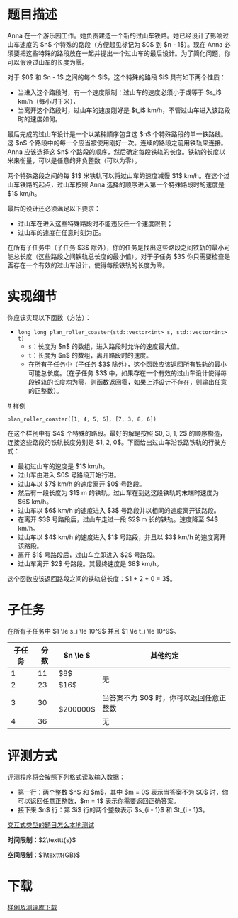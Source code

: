 # 题目描述

<p>Anna 在一个游乐园工作。她负责建造一个新的过山车铁路。她已经设计了影响过山车速度的 $n$ 个特殊的路段（方便起见标记为 $0$ 到 $n - 1$）。现在 Anna 必须要把这些特殊的路段放在一起并提出一个过山车的最后设计。为了简化问题，你可以假设过山车的长度为零。</p>
<p>对于 $0$ 和 $n - 1$ 之间的每个 $i$，这个特殊的路段 $i$ 具有如下两个性质：</p>
<ul><li>当进入这个路段时，有一个速度限制：过山车的速度必须小于或等于 $s_i$ km/h（每小时千米），</li>
<li>当离开这个路段时，过山车的速度刚好是 $t_i$ km/h，不管过山车进入该路段时的速度如何。</li>
</ul><p>最后完成的过山车设计是一个以某种顺序包含这 $n$ 个特殊路段的单一铁路线。这 $n$ 个路段中的每一个应当被使用刚好一次。连续的路段之前用铁轨来连接。Anna 应该选择这 $n$ 个路段的顺序，然后确定每段铁轨的长度。铁轨的长度以米来衡量，可以是任意的非负整数（可以为零）。</p>
<p>两个特殊路段之间的每 $1$ 米铁轨可以将过山车的速度减慢 $1$ km/h。在这个过山车铁路的起点，过山车按照 Anna 选择的顺序进入第一个特殊路段时的速度是 $1$ km/h。</p>
<p>最后的设计还必须满足以下要求：</p>
<ul><li>过山车在进入这些特殊路段时不能违反任一个速度限制；</li>
<li>过山车的速度在任意时刻为正。</li>
</ul><p>在所有子任务中（子任务 $3$ 除外），你的任务是找出这些路段之间铁轨的最小可能总长度（这些路段之间铁轨总长度的最小值）。对于子任务 $3$ 你只需要检查是否存在一个有效的过山车设计，使得每段铁轨的长度为零。</p>

# 实现细节


<p>你应该实现以下函数（方法）：</p>
<ul><li><code>long long plan_roller_coaster(std::vector&lt;int&gt; s, std::vector&lt;int&gt; t)</code><ul><li><code>s</code>：长度为 $n$ 的数组，进入路段时允许的速度最大值。</li>
<li><code>t</code>：长度为 $n$ 的数组，离开路段时的速度。</li>
<li>在所有子任务中（子任务 $3$ 除外），这个函数应该返回所有铁轨的最小可能总长度。（在子任务 $3$ 中，如果存在一个有效的过山车设计使得每段铁轨的长度均为零，则函数返回零，如果上述设计不存在，则输出任意的正整数）。</li>
</ul></li>
</ul>
# 样例


<p><code>plan_roller_coaster([1, 4, 5, 6], [7, 3, 8, 6])</code></p>
<p>在这个样例中有 $4$ 个特殊的路段。最好的解是按照 $0, 3, 1, 2$ 的顺序构造，连接这些路段的铁轨长度分别是 $1, 2, 0$。下面给出过山车沿铁路铁轨的行驶方式：</p>
<ul><li>最初过山车的速度是 $1$ km/h。</li>
<li>过山车由进入 $0$ 号路段开始行进。</li>
<li>过山车以 $7$ km/h 的速度离开 $0$ 号路段。</li>
<li>然后有一段长度为 $1$ m 的铁轨。过山车在到达这段铁轨的末端时速度为 $6$ km/h。</li>
<li>过山车以 $6$ km/h 的速度进入 $3$ 号路段并以相同的速度离开该路段。</li>
<li>在离开 $3$ 号路段后，过山车走过一段 $2$ m 长的铁轨。速度降至 $4$ km/h。</li>
<li>过山车以 $4$ km/h 的速度进入 $1$ 号路段，并且以 $3$ km/h 的速度离开该路段。</li>
<li>离开 $1$ 号路段后，过山车立即进入 $2$ 号路段。</li>
<li>过山车离开 $2$ 号路段。其最终速度是 $8$ km/h。</li>
</ul><p>这个函数应该返回路段之间的铁轨总长度：$1 + 2 + 0 = 3$。</p>

# 子任务


<p>在所有子任务中 $1 \le s_i \le 10^9$ 并且 $1 \le t_i \le 10^9$。</p>
<div class="table-responsive">
<table class="table table-bordered table-text-center table-vertical-middle"><thead><tr><th>子任务</th>
<th>分数</th>
<th>$n \le $</th>
<th>其他约定</th>
</tr></thead><tbody><tr><td>1</td><td>11</td><td>$8$</td><td rowspan="2">无</td></tr><tr><td>2</td><td>23</td><td>$16$</td></tr><tr><td>3</td><td>30</td><td rowspan="2">$200000$</td><td>当答案不为 $0$ 时，你可以返回任意正整数</td></tr><tr><td>4</td><td>36</td><td>无</td></tr></tbody></table></div>


# 评测方式


<p>评测程序将会按照下列格式读取输入数据：</p>
<ul><li>第一行：两个整数 $n$ 和 $m$，其中 $m = 0$ 表示当答案不为 $0$ 时，你可以返回任意正整数，$m = 1$ 表示你需要返回正确答案。</li>
<li>接下来 $n$ 行：第 $i$ 行的两个整数表示 $s_{i - 1}$ 和 $t_{i - 1}$。</li>
</ul><p><a href="/faq">交互式类型的题目怎么本地测试</a></p>
<p><strong>时间限制：</strong>$2\texttt{s}$</p>
<p><strong>空间限制：</strong>$1\texttt{GB}$</p>

# 下载


<p><a href="/download.php?type=problem&amp;id=236">样例及测评库下载</a></p>
